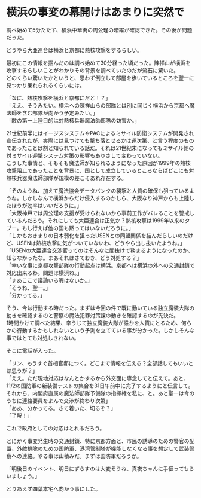 # 横浜の事変の幕開けはあまりに突然で

調べ始めて5分たたず、横浜中華街の周公瑾の暗躍が確認できた。その後が問題だった。

どうやら大亜連合は横浜と京都に熱核攻撃をするらしい。

最初にこの情報を掴んだのは調べ始めて30分経った頃だった。陳祥山が横浜を攻撃するらしいことがわかりその背景を調べていたのだが流石に驚いた。  
どのくらい驚いたかというと、思わず倒立して部屋を歩いているところを聖一に見つかり呆れられるくらいには。

「なに、熱核攻撃を横浜と京都にだと！？」  
「ええ、そうみたい。横浜への陳祥山らの部隊とは別に同じく横浜から京都へ魔法師を含む部隊が向かう予定みたい。」  
「敵の第一上陸目的は対熱核兵器魔法師部隊の妨害か。」

21世紀前半にはイージスシステムやPACによるミサイル防衛システムが開発され宣伝されたが、実際には見つけても撃ち落とせるかは運次第、と言う程度のものであったことは割と知られている話だ。それは21世紀末になってもミサイル側の対ミサイル迎撃システム対策の影響もありさして変わっていない。  
こうした事情と、そもそも魔法師が知られるようになった原因が1999年の熱核攻撃阻止であったことを背景に、国として成立しているところならばどこにも対熱核兵器魔法師部隊が規模の差こそあれ存在する。

「そのようね、加えて魔法協会データバンクの襲撃と人質の確保も狙っているようね。しかしなんで横浜からだけ侵入するのかしら、大阪なり神戸からも上陸したほうが効率はいいだろうに。」  
「大阪神戸では周公瑾の支援が受けられないから事前工作がバレることを警戒しているんだろう。それにしても大亜連合は正気か？熱核攻撃は1999年以来のタブー。もし行えば他の国も黙ってはいないだろうに。」  
「しかもおきまりの日本弱化を狙ったUSENとの同盟関係を結んだらしいのだけど、USENは熱核攻撃に気がついていないわ、どうやら出し抜いたようね。」  
「USENの大亜連合交渉官ってのはそんなに間抜けで務まるようになったのか、知らなかったな。まあそれはさておき、どう対処する？」  
「幸いな事に京都攻撃部隊の行動起点は横浜。京都へは横浜の外への交通封鎖で対応出来るわ。問題は横浜ね。」  
「まあここで議論いる暇はないか。」  
「そうね、聖一。」  
「分かってる。」

そう、今は行動する時だった。まずは今回の件で既に動いている独立魔装大隊の動きを確認するのと警察の魔法犯罪対策課の動きを確認するのが先決だ。  
1時間かけて調べた結果、辛うじて独立魔装大隊が誰かを人質にとるため、何らかの行動するかもしれないという予測を立てている事が分かった。しかしそんな事ではとても対処しきれない。

そこに電話が入った。

「リン、もうすぐ首相官邸につく。どこまで情報を伝える？全部話してもいいとは思うが？」  
「ええ。ただ現地対応はなんとかするから外交面に専念してと伝えて。あと、11/2の国防軍の新装備テストの集合を31日午前中に完了するようにと伝言して。それから、内閣府直属の魔法師部隊予備隊の指揮権を私に、と。あと聖一は今のうちに連絡要員をよんで交渉が終わり次第」  
「ああ、分かってる。さて着いた、切るぞ？」  
「了解！」

これで政府としての対応はとれるだろう。

とにかく事変発生時の交通封鎖、特に京都方面と、市民の誘導のための警官の配置、外敵排除のための国防軍、港湾管制塔が機能しなくなる事を想定して武装警察への連絡。やる事は山積みだ。まずは国防軍だろうか。

「明後日のイベント、明日にずらすのは大変そうね、真夜ちゃんに手伝ってもらいましょう。」

とりあえず四葉本宅へ向かう事にした。
